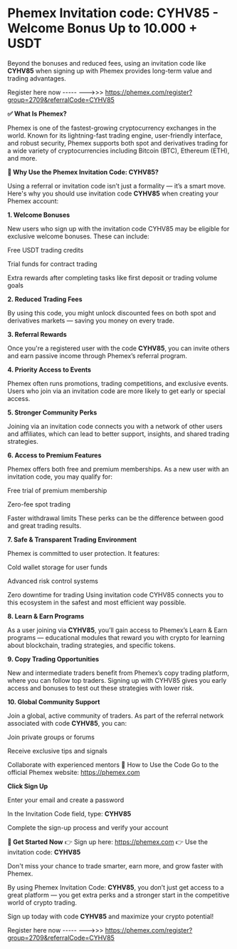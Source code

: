# Phemex Invitation code: CYHV85  -  Welcome Bonus Up to 10.000 + USDT





Beyond the bonuses and reduced fees, using an invitation code like **CYHV85** when signing up with Phemex provides long-term value and trading advantages. 


Register here now    ----- --->>>  https://phemex.com/register?group=2709&referralCode=CYHV85
  

**✅ What Is Phemex?**

Phemex is one of the fastest-growing cryptocurrency exchanges in the world. Known for its lightning-fast trading engine, user-friendly interface, and robust security, Phemex supports both spot and derivatives trading for a wide variety of cryptocurrencies including Bitcoin (BTC), Ethereum (ETH), and more.

**🎁 Why Use the Phemex Invitation Code: CYHV85?**

Using a referral or invitation code isn’t just a formality — it’s a smart move. Here's why you should use invitation code **CYHV85** when creating your Phemex account:

**1. Welcome Bonuses**

New users who sign up with the invitation code CYHV85 may be eligible for exclusive welcome bonuses. These can include:

Free USDT trading credits

Trial funds for contract trading

Extra rewards after completing tasks like first deposit or trading volume goals

**2. Reduced Trading Fees**

By using this code, you might unlock discounted fees on both spot and derivatives markets — saving you money on every trade.

**3. Referral Rewards**

Once you're a registered user with the code **CYHV85**, you can invite others and earn passive income through Phemex’s referral program.

**4. Priority Access to Events**

Phemex often runs promotions, trading competitions, and exclusive events. Users who join via an invitation code are more likely to get early or special access.

**5. Stronger Community Perks**

Joining via an invitation code connects you with a network of other users and affiliates, which can lead to better support, insights, and shared trading strategies.

**6. Access to Premium Features**

Phemex offers both free and premium memberships. As a new user with an invitation code, you may qualify for:

Free trial of premium membership

Zero-fee spot trading

Faster withdrawal limits
These perks can be the difference between good and great trading results.

**7. Safe & Transparent Trading Environment**

Phemex is committed to user protection. It features:

Cold wallet storage for user funds

Advanced risk control systems

Zero downtime for trading
Using invitation code CYHV85 connects you to this ecosystem in the safest and most efficient way possible.

**8. Learn & Earn Programs**

As a user joining via **CYHV85**, you’ll gain access to Phemex’s Learn & Earn programs — educational modules that reward you with crypto for learning about blockchain, trading strategies, and specific tokens.

**9. Copy Trading Opportunities**

New and intermediate traders benefit from Phemex’s copy trading platform, where you can follow top traders. Signing up with CYHV85 gives you early access and bonuses to test out these strategies with lower risk.

**10. Global Community Support**

Join a global, active community of traders. As part of the referral network associated with code **CYHV85**, you can:

Join private groups or forums

Receive exclusive tips and signals

Collaborate with experienced mentors
📝 How to Use the Code
Go to the official Phemex website: https://phemex.com

**Click Sign Up**

Enter your email and create a password

In the Invitation Code field, type: **CYHV85**

Complete the sign-up process and verify your account

**🔗 Get Started Now**
👉 Sign up here: https://phemex.com
👉 Use the invitation code: **CYHV85**

Don't miss your chance to trade smarter, earn more, and grow faster with Phemex.

By using Phemex Invitation Code: **CYHV85**, you don’t just get access to a great platform — you get extra perks and a stronger start in the competitive world of crypto trading.

Sign up today with code **CYHV85** and maximize your crypto potential!

Register here now    ----- --->>>  https://phemex.com/register?group=2709&referralCode=CYHV85
